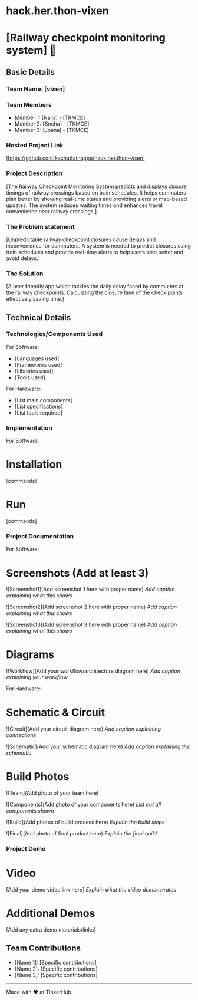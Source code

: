 # hack.her.thon-vixen
# [Railway checkpoint monitoring system] 🎯


## Basic Details
### Team Name: [vixen]


### Team Members
- Member 1: [Naila] - [TKMCE]
- Member 2: [Sneha] - [TKMCE]
- Member 3: [Joana] - [TKMCE]

### Hosted Project Link
[https://github.com/kachattathappa/hack.her.thon-vixen]

### Project Description
[The Railway Checkpoint Monitoring System predicts and displays closure timings of railway crossings based on train schedules. It helps commuters plan better by showing real-time status and providing alerts or map-based updates. The system reduces waiting times and enhances travel convenience near railway crossings.]

### The Problem statement
[Unpredictable railway checkpoint closures cause delays and inconvenience for commuters. A system is needed to predict closures using train schedules and provide real-time alerts to help users plan better and avoid delays.]

### The Solution
[A user friendly app which tackles the daily delay faced  by commuters at the railway checkpoints. Calculating the closure time of the check points effectively saving time.] 

## Technical Details
### Technologies/Components Used
For Software:
- [Languages used]
- [Frameworks used]
- [Libraries used]
- [Tools used]

For Hardware:
- [List main components]
- [List specifications]
- [List tools required]

### Implementation
For Software:
# Installation
[commands]

# Run
[commands]

### Project Documentation
For Software:

# Screenshots (Add at least 3)
![Screenshot1](Add screenshot 1 here with proper name)
*Add caption explaining what this shows*

![Screenshot2](Add screenshot 2 here with proper name)
*Add caption explaining what this shows*

![Screenshot3](Add screenshot 3 here with proper name)
*Add caption explaining what this shows*

# Diagrams
![Workflow](Add your workflow/architecture diagram here)
*Add caption explaining your workflow*

For Hardware:

# Schematic & Circuit
![Circuit](Add your circuit diagram here)
*Add caption explaining connections*

![Schematic](Add your schematic diagram here)
*Add caption explaining the schematic*

# Build Photos
![Team](Add photo of your team here)


![Components](Add photo of your components here)
*List out all components shown*

![Build](Add photos of build process here)
*Explain the build steps*

![Final](Add photo of final product here)
*Explain the final build*

### Project Demo
# Video
[Add your demo video link here]
*Explain what the video demonstrates*

# Additional Demos
[Add any extra demo materials/links]

## Team Contributions
- [Name 1]: [Specific contributions]
- [Name 2]: [Specific contributions]
- [Name 3]: [Specific contributions]

---
Made with ❤️ at TinkerHub
